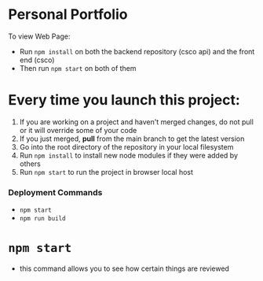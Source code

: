 # Personal Portfolio

To view Web Page:
- Run `npm install` on both the backend repository (csco api) and the front end (csco)
- Then run `npm start` on both of them

# Every time you launch this project:

1. If you are working on a project and haven't merged changes, do not pull or it will override some of your code
2. If you just merged, **pull** from the main branch to get the latest version
3. Go into the root directory of the repository in your local filesystem
4. Run `npm install` to install new node modules if they were added by others
5. Run `npm start` to run the project in browser local host

### Deployment Commands
- `npm start`
- `npm run build`

# `npm start`
- this command allows you to see how certain things are reviewed 
